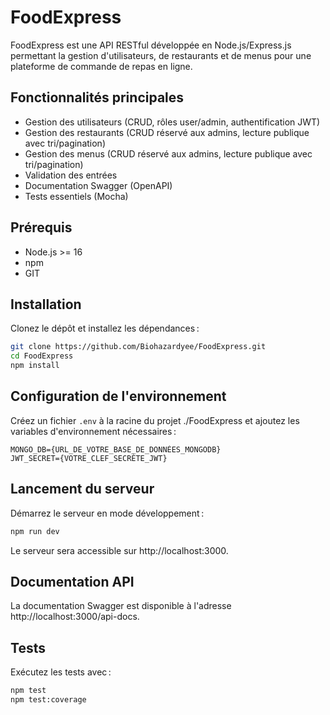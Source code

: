 # FoodExpress

FoodExpress est une API RESTful développée en Node.js/Express.js permettant la gestion d'utilisateurs, de restaurants et de menus pour une plateforme de commande de repas en ligne.

## Fonctionnalités principales

- Gestion des utilisateurs (CRUD, rôles user/admin, authentification JWT)
- Gestion des restaurants (CRUD réservé aux admins, lecture publique avec tri/pagination)
- Gestion des menus (CRUD réservé aux admins, lecture publique avec tri/pagination)
- Validation des entrées
- Documentation Swagger (OpenAPI)
- Tests essentiels (Mocha)

## Prérequis

- Node.js >= 16
- npm
- GIT

## Installation

Clonez le dépôt et installez les dépendances :

```bash
git clone https://github.com/Biohazardyee/FoodExpress.git
cd FoodExpress
npm install
```

## Configuration de l'environnement
Créez un fichier `.env` à la racine du projet ./FoodExpress et ajoutez les variables d'environnement nécessaires :

```env
MONGO_DB={URL_DE_VOTRE_BASE_DE_DONNÉES_MONGODB}
JWT_SECRET={VOTRE_CLEF_SECRÈTE_JWT}
```

## Lancement du serveur
Démarrez le serveur en mode développement :

```bash
npm run dev
```

Le serveur sera accessible sur http://localhost:3000.

## Documentation API

La documentation Swagger est disponible à l'adresse http://localhost:3000/api-docs.

## Tests

Exécutez les tests avec :

```bash
npm test
npm test:coverage
```